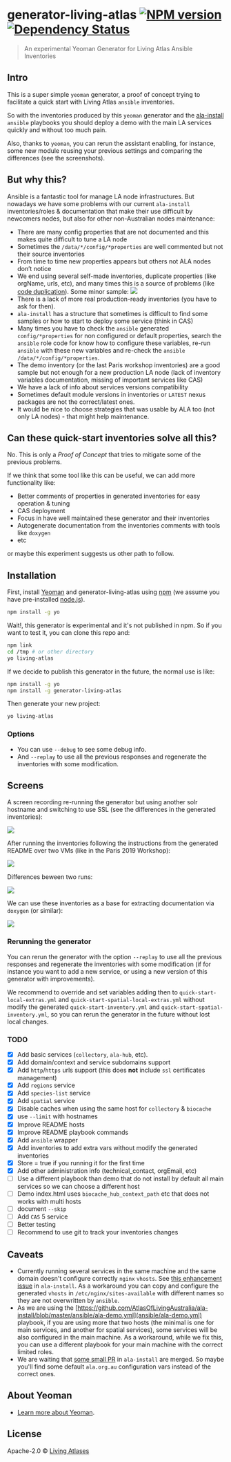 # generator-living-atlas [![NPM version][npm-image]][npm-url] [![Dependency Status][daviddm-image]][daviddm-url]

> An experimental Yeoman Generator for Living Atlas Ansible Inventories

## Intro

This is a super simple `yeoman` generator, a proof of concept trying to facilitate a quick start with Living Atlas `ansible` inventories.

So with the inventories produced by this `yeoman` generator and the [ala-install](https://github.com/AtlasOfLivingAustralia/ala-install/) `ansible` playbooks you should deploy a demo with the main LA services quickly and without too much pain.

Also, thanks to `yeoman`, you can rerun the assistant enabling, for instance, some new module reusing your previous settings and comparing the differences (see the screenshots).

## But why this?

Ansible is a fantastic tool for manage LA node infrastructures. But nowadays we have some problems with our current `ala-install` inventories/roles & documentation that make their use difficult by newcomers nodes, but also for other non-Australian nodes maintenance:
- There are many config properties that are not documented and this makes quite difficult to tune a LA node
- Sometimes the `/data/*/config/*properties` are well commented but not their source inventories
- From time to time new properties appears but others not ALA nodes don’t notice
- We end using several self-made inventories, duplicate properties (like orgName, urls, etc), and many times this is a source of problems (like [code duplication](https://en.wikipedia.org/wiki/Duplicate_code)). Some minor sample:
![](dups.png)
- There is a lack of more real production-ready inventories (you have to ask for then).
- `ala-install` has a structure that sometimes is difficult to find some samples or how to start to deploy some service (think in CAS)
- Many times you have to check the `ansible` generated `config/*properties` for non configured or default properties, search the `ansible` role code for know how to configure these variables, re-run `ansible` with these new variables and re-check the `ansible` `/data/*/config/*properties`.
- The demo inventory (or the last Paris workshop inventories) are a good sample but not enough for a new production LA node (lack of inventory variables documentation, missing of important services like CAS)
- We have a lack of info about services versions compatibility
- Sometimes default module versions in inventories or `LATEST` nexus packages are not the correct/latest ones.
- It would be nice to choose strategies that was usable by ALA too (not only LA nodes) - that might help maintenance.

## Can these quick-start inventories solve all this?

No. This is only a *Proof of Concept* that tries to mitigate some of the previous problems.

If we think that some tool like this can be useful, we can add more functionality like:

- Better comments of properties in generated inventories for easy operation & tuning
- CAS deployment
- Focus in have well maintained these generator and their inventories
- Autogenerate documentation from the inventories comments with tools like `doxygen`
- etc

or maybe this experiment suggests us other path to follow.

## Installation

First, install [Yeoman](http://yeoman.io) and generator-living-atlas using [npm](https://www.npmjs.com/) (we assume you have pre-installed [node.js](https://nodejs.org/)).

```bash
npm install -g yo
```

Wait!, this generator is experimental and it's not published in npm. So if you want to test it, you can clone this repo and:

```bash
npm link
cd /tmp # or other directory
yo living-atlas
```

If we decide to publish this generator in the future, the normal use is like:

```bash
npm install -g yo
npm install -g generator-living-atlas
```

Then generate your new project:

```bash
yo living-atlas
```
### Options

- You can use `--debug` to see some debug info.
- And `--replay` to use all the previous responses and regenerate the inventories with some modification.

## Screens

A screen recording re-running the generator but using another solr hostname and switching to use SSL (see the differences in the generated inventories):

![](yo-living-atlas.gif)

After running the inventories following the instructions from the generated README over two VMs (like in the Paris 2019 Workshop):

![](after-running-inventories.png)

Differences beween two runs:

![](re-running-diff.png)

We can use these inventories as a base for extracting documentation via `doxygen` (or similar):

![](doxygen-ansible-reference.png)


### Rerunning the generator

You can rerun the generator with the option `--replay` to use all the previous responses and regenerate the inventories with some modification (if for instance you want to add a new service, or using a new version of this generator with improvements).

We recommend to override and set variables adding then to `quick-start-local-extras.yml` and `quick-start-spatial-local-extras.yml` without modify the generated `quick-start-inventory.yml` and `quick-start-spatial-inventory.yml`, so you can rerun the generator in the future without lost local changes.

### TODO

- [x] Add basic services (`collectory`, `ala-hub`, etc).
- [x] Add domain/context and service subdomains support
- [x] Add `http`/`https` urls support (this does **not** include `ssl` certificates management)
- [X] Add `regions` service
- [X] Add `species-list` service
- [X] Add `spatial` service
- [x] Disable caches when using the same host for `collectory` & `biocache`
- [x] use `--limit` with hostnames
- [x] Improve README hosts
- [x] Improve README playbook commands
- [x] Add `ansible` wrapper
- [x] Add inventories to add extra vars without modify the generated inventories
- [x] Store = true if you running it for the first time
- [x] Add other administration info (technical_contact, orgEmail, etc)
- [ ] Use a different playbook than demo that do not install by default all main services so we can choose a different host
- [ ] Demo index.html uses `biocache_hub_context_path` etc that does not works with multi hosts
- [ ] document `--skip`
- [ ] Add `CAS` 5 service
- [ ] Better testing
- [ ] Recommend to use git to track your inventories changes

## Caveats

- Currently running several services in the same machine and the same domain doesn't configure correctly `nginx` `vhosts`. See [this enhancement issue](https://github.com/AtlasOfLivingAustralia/ala-install/issues/256) in `ala-install`. As a workaround you can copy and configure the generated `vhosts` in `/etc/nginx/sites-available` with different names so they are not overwritten by `ansible`.
- As we are using the [https://github.com/AtlasOfLivingAustralia/ala-install/blob/master/ansible/ala-demo.yml](ansible/ala-demo.yml) playbook, if you are using more that two hosts (the minimal is one for main services, and another for spatial services), some services will be also configured in the main machine. As a workaround, while we fix this, you can use a different playbook for your main machine with the correct limited roles.
- We are waiting that [some small PR](https://github.com/AtlasOfLivingAustralia/ala-install/pulls) in `ala-install` are merged. So maybe you'll find some default `ala.org.au` configuration vars instead of the correct ones.

## About Yeoman

 * [Learn more about Yeoman](http://yeoman.io/).

## License

Apache-2.0 © [Living Atlases](https://living-atlases.gbif.org)

[npm-image]: https://badge.fury.io/js/generator-living-atlas.svg
[npm-url]: https://npmjs.org/package/generator-living-atlas
[travis-image]: https://travis-ci.org/vjrj/generator-living-atlas.svg?branch=master
[travis-url]: https://travis-ci.org/vjrj/generator-living-atlas
[daviddm-image]: https://david-dm.org/vjrj/generator-living-atlas.svg?theme=shields.io
[daviddm-url]: https://david-dm.org/vjrj/generator-living-atlas
